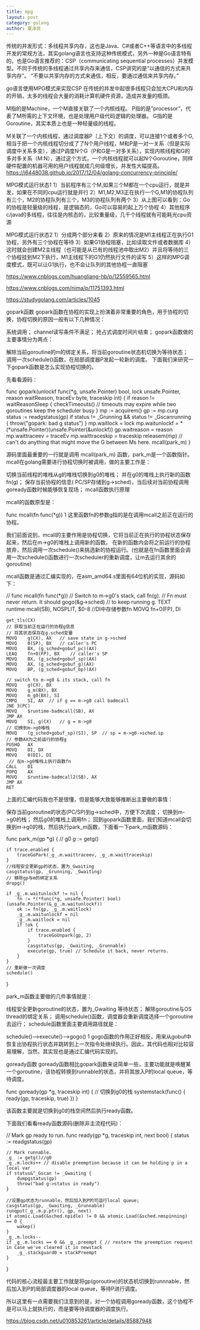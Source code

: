 ```yaml
---
title: mpg
layout: post
category: golang
author: 夏泽民
---
```

传统的并发形式：多线程共享内存，这也是Java、C#或者C++等语言中的多线程开发的常规方法，其实golang语言也支持这种传统模式，另外一种是Go语言特有的，也是Go语言推荐的：CSP（communicating sequential processes）并发模型。不同于传统的多线程通过共享内存来通信，CSP讲究的是“以通信的方式来共享内存”。
“不要以共享内存的方式来通信，相反，要通过通信来共享内存。”

go语言使用MPG模式来实现CSP
在传统的并发中起很多线程只会加大CPU和内存的开销，太多的线程会大量的消耗计算机硬件资源，造成并发量的瓶颈。

M指的是Machine，一个M直接关联了一个内核线程。
P指的是”processor”，代表了M所需的上下文环境，也是处理用户级代码逻辑的处理器。
G指的是Goroutine，其实本质上也是一种轻量级的线程。

M关联了一个内核线程，通过调度器P（上下文）的调度，可以连接1个或者多个G,相当于把一个内核线程切分成了了N个用户线程，M和P是一对一关系（但是实际调度中关系多变），通过P调度N个G（P和G是一对多关系），实现内核线程和G的多对多关系（M:N），通过这个方式，一个内核线程就可以起N个Goroutine，同样硬件配置的机器可用的用户线程就成几何级增长，并发性大幅提高。
https://i6448038.github.io/2017/12/04/golang-concurrency-principle/
<!-- more -->
MPG模式运行状态1
1）当前程序有三个M,如果三个M都在一个cpu运行，就是并发，如果在不同的cpu运行就是并行
2）M1,M2,M3正在执行一个G,M1的协程队列有三个，M2的协程队列有三个，M3的协程队列有两个
3）从上图可以看到：Go的协程是轻量级的线程，是逻辑态的，Go可以容易的起上万个协程
4）其他程序c/java的多线程，往往是内核态的，比较重量级，几千个线程就有可能耗光cpu资源

MPG模式运行状态2
1）分成两个部分来看
2）原来的情况是M1主线程正在执行G1协程，另外有三个协程在等待
3）如果G1协程阻塞，比如读取文件或者数据库
4）这时就会创建M2主线程（也可能是从已有的线程池中取出M2）并且将等待的三个协程挂到M2下执行，M1主线程下的G1仍然执行文件的读写
5）这样的MPG调度模式，既可以让G1执行，也不会让队列的其他协程一直阻塞

https://www.cnblogs.com/huangliang-hb/p/12559565.html

https://www.cnblogs.com/nima/p/11751393.html

https://studygolang.com/articles/1045

gopark函数
gopark函数在协程的实现上扮演着非常重要的角色，用于协程的切换，协程切换的原因一般有以下几种情况：

系统调用；
channel读写条件不满足；
抢占式调度时间片结束；
gopark函数做的主要事情分为两点：

解除当前goroutine的m的绑定关系，将当前goroutine状态机切换为等待状态；
调用一次schedule()函数，在局部调度器P发起一轮新的调度。
下面我们来研究一下gopark函数是怎么实现协程切换的。

先看看源码：

func gopark(unlockf func(*g, unsafe.Pointer) bool, lock unsafe.Pointer, reason waitReason, traceEv byte, traceskip int) {
	if reason != waitReasonSleep {
		checkTimeouts() // timeouts may expire while two goroutines keep the scheduler busy
	}
	mp := acquirem()
	gp := mp.curg
	status := readgstatus(gp)
	if status != _Grunning && status != _Gscanrunning {
		throw("gopark: bad g status")
	}
	mp.waitlock = lock
	mp.waitunlockf = *(*unsafe.Pointer)(unsafe.Pointer(&unlockf))
	gp.waitreason = reason
	mp.waittraceev = traceEv
	mp.waittraceskip = traceskip
	releasem(mp)
	// can't do anything that might move the G between Ms here.
	mcall(park_m)
}

源码里面最重要的一行就是调用 mcall(park_m) 函数，park_m是一个函数指针。mcall在golang需要进行协程切换时被调用，做的主要工作是：

切换当前线程的堆栈从g的堆栈切换到g0的堆栈；
并在g0的堆栈上执行新的函数fn(g)；
保存当前协程的信息( PC/SP存储到g->sched)，当后续对当前协程调用goready函数时候能够恢复现场；
mcall函数执行原理

mcall的函数原型是：

func mcall(fn func(*g))
1
这里函数fn的参数g指的是在调用mcall之前正在运行的协程。

我们前面说到，mcall的主要作用是协程切换，它将当前正在执行的协程状态保存起来，然后在m->g0的堆栈上调用新的函数。 在新的函数内会将之前运行的协程放弃，然后调用一次schedule()来挑选新的协程运行。(也就是在fn函数里面会调用一次schedule()函数进行一次scheduler的重新调度，让m去运行其余的goroutine)

mcall函数是通过汇编实现的，在asm_amd64.s里面有64位机的实现，源码如下：

// func mcall(fn func(*g))
// Switch to m->g0's stack, call fn(g).
// Fn must never return. It should gogo(&g->sched)
// to keep running g.
TEXT runtime·mcall(SB), NOSPLIT, $0-8
	//DI中存储参数fn 
	MOVQ	fn+0(FP), DI
	
	get_tls(CX)
	// 获取当前正在运行的协程g信息 
	// 将其状态保存在g.sched变量 
	MOVQ	g(CX), AX	// save state in g->sched
	MOVQ	0(SP), BX	// caller's PC
	MOVQ	BX, (g_sched+gobuf_pc)(AX)
	LEAQ	fn+0(FP), BX	// caller's SP
	MOVQ	BX, (g_sched+gobuf_sp)(AX)
	MOVQ	AX, (g_sched+gobuf_g)(AX)
	MOVQ	BP, (g_sched+gobuf_bp)(AX)

	// switch to m->g0 & its stack, call fn
	MOVQ	g(CX), BX
	MOVQ	g_m(BX), BX
	MOVQ	m_g0(BX), SI
	CMPQ	SI, AX	// if g == m->g0 call badmcall
	JNE	3(PC)
	MOVQ	$runtime·badmcall(SB), AX
	JMP	AX
	MOVQ	SI, g(CX)	// g = m->g0
	// 切换到m->g0堆栈 
	MOVQ	(g_sched+gobuf_sp)(SI), SP	// sp = m->g0->sched.sp
	// 参数AX为之前运行的协程g 
	PUSHQ	AX
	MOVQ	DI, DX
	MOVQ	0(DI), DI
	 // 在m->g0堆栈上执行函数fn 
	CALL	DI
	POPQ	AX
	MOVQ	$runtime·badmcall2(SB), AX
	JMP	AX
	RET

上面的汇编代码我也不是很懂，但是能够大致能够推断出主要做的事情：

保存当前goroutine的状态(PC/SP)到g->sched中，方便下次调度；
切换到m->g0的栈；
然后g0的堆栈上调用fn；
回到gopark函数里面，我们知道mcall会切换到m->g0的栈，然后执行park_m函数，下面看一下park_m函数源码：

func park_m(gp *g) {
	// g0
	_g_ := getg()

	if trace.enabled {
		traceGoPark(_g_.m.waittraceev, _g_.m.waittraceskip)
	}
	//线程安全更新gp的状态，置为_Gwaiting
	casgstatus(gp, _Grunning, _Gwaiting)
	// 移除gp与m的绑定关系
	dropg()

	if _g_.m.waitunlockf != nil {
		fn := *(*func(*g, unsafe.Pointer) bool)(unsafe.Pointer(&_g_.m.waitunlockf))
		ok := fn(gp, _g_.m.waitlock)
		_g_.m.waitunlockf = nil
		_g_.m.waitlock = nil
		if !ok {
			if trace.enabled {
				traceGoUnpark(gp, 2)
			}
			casgstatus(gp, _Gwaiting, _Grunnable)
			execute(gp, true) // Schedule it back, never returns.
		}
	}
	// 重新做一次调度
	schedule()
}

park_m函数主要做的几件事情就是：

线程安全更新goroutine的状态，置为_Gwaiting 等待状态；
解除goroutine与OS thread的绑定关系；
调用schedule()函数，调度器会重新调度选择一个goroutine去运行；
schedule函数里面主要调用路径就是：

schedule()–>execute()–>gogo()
1
gogo函数的作用正好相反，用来从gobuf中恢复出协程执行状态并跳转到上一次指令处继续执行。因此，其代码也相对比较容易理解，当然，其实现也是通过汇编代码实现的。

goready函数
goready函数相比gopark函数来说简单一些，主要功能就是唤醒某一个goroutine，该协程转换到runnable的状态，并将其放入P的local queue，等待调度。

func goready(gp *g, traceskip int) {
	// 切换到g0的栈
	systemstack(func() {
		ready(gp, traceskip, true)
	})
}

该函数主要就是切换到g0的栈空间然后执行ready函数。

下面我们看看ready函数源码(删除非主流程代码)：

// Mark gp ready to run.
func ready(gp *g, traceskip int, next bool) {
	status := readgstatus(gp)

	// Mark runnable.
	_g_ := getg()//g0
	_g_.m.locks++ // disable preemption because it can be holding p in a local var
	if status&^_Gscan != _Gwaiting {
		dumpgstatus(gp)
		throw("bad g->status in ready")
	}

	//设置gp状态为runnable，然后加入到P的可运行local queue;
	casgstatus(gp, _Gwaiting, _Grunnable)
	runqput(_g_.m.p.ptr(), gp, next)
	if atomic.Load(&sched.npidle) != 0 && atomic.Load(&sched.nmspinning) == 0 {
		wakep()
	}
	_g_.m.locks--
	if _g_.m.locks == 0 && _g_.preempt { // restore the preemption request in Case we've cleared it in newstack
		_g_.stackguard0 = stackPreempt
	}
}

代码的核心流程最主要工作就是将gp(goroutine)的状态机切换到runnnable，然后加入到P的局部调度器的local queue，等待P进行调度。

所以这里有一点需要我们注意到的是，对一个协程调用goready函数，这个协程不是可以马上就执行的，而是要等待调度器的调度执行。

https://blog.csdn.net/u010853261/article/details/85887948